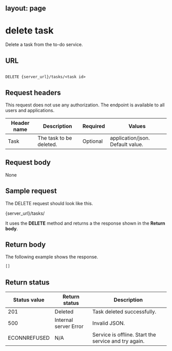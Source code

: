 layout: page
---

# delete task

Delete a task from the to-do service. 

## URL

```shell

DELETE {server_url}/tasks/<task id>
```

## Request headers

This request does not use any authorization. The endpoint is available to all users and applications.

| Header name | Description | Required | Values |
| -------------- | ------ | ------------ |------------ |
| Task | The task to be deleted. | Optional | application/json. Default value.  || 

## Request body

None


## Sample request

The DELETE request should look like this.

{server_url}/tasks/<task id>

It uses the **DELETE** method and returns a the response shown in the **Return body**.



## Return body
The following example shows the response. 
```js
[]
```

## Return status

| Status value | Return status | Description |
| ------------- | ----------- | ----------- |
| 201 | Deleted | Task deleted successfully. |
| 500 | Internal server Error | Invalid JSON. |
| ECONNREFUSED | N/A | Service is offline. Start the service and try again. |

